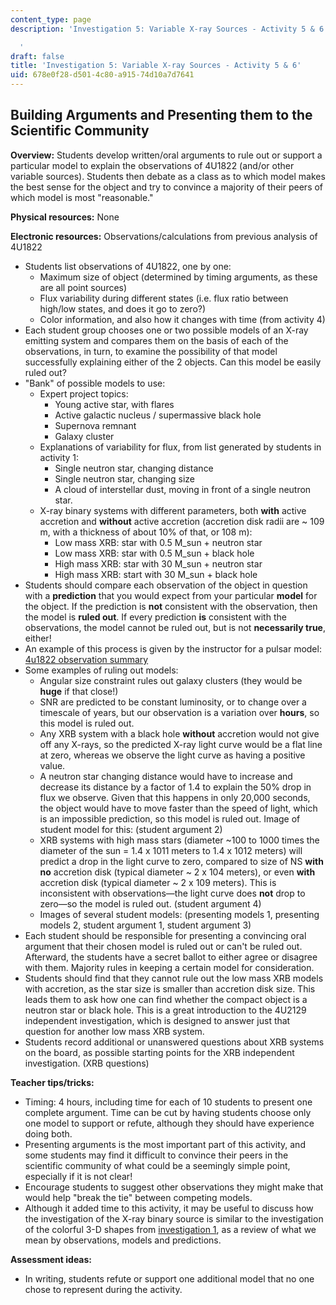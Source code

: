 ```yaml
---
content_type: page
description: 'Investigation 5: Variable X-ray Sources - Activity 5 & 6

  '
draft: false
title: 'Investigation 5: Variable X-ray Sources - Activity 5 & 6'
uid: 678e0f28-d501-4c80-a915-74d10a7d7641
---
```

## **Building Arguments and Presenting them to the Scientific Community**

**Overview:** Students develop written/oral arguments to rule out or support a particular model to explain the observations of 4U1822 (and/or other variable sources). Students then debate as a class as to which model makes the best sense for the object and try to convince a majority of their peers of which model is most "reasonable."

**Physical resources:** None

**Electronic resources:** Observations/calculations from previous analysis of 4U1822

- Students list observations of 4U1822, one by one: 
    - Maximum size of object (determined by timing arguments, as these are all point sources)
    - Flux variability during different states (i.e. flux ratio between high/low states, and does it go to zero?)
    - Color information, and also how it changes with time (from activity 4)
- Each student group chooses one or two possible models of an X-ray emitting system and compares them on the basis of each of the observations, in turn, to examine the possibility of that model successfully explaining either of the 2 objects. Can this model be easily ruled out?
- "Bank" of possible models to use: 
    - Expert project topics: 
        - Young active star, with flares
        - Active galactic nucleus / supermassive black hole
        - Supernova remnant
        - Galaxy cluster
    - Explanations of variability for flux, from list generated by students in activity 1: 
        - Single neutron star, changing distance
        - Single neutron star, changing size
        - A cloud of interstellar dust, moving in front of a single neutron star.
    - X-ray binary systems with different parameters, both **with** active accretion and **without** active accretion (accretion disk radii are ~ 109 m, with a thickness of about 10% of that, or 108 m): 
        - Low mass XRB: star with 0.5 M\_sun + neutron star
        - Low mass XRB: star with 0.5 M\_sun + black hole
        - High mass XRB: star with 30 M\_sun + neutron star
        - High mass XRB: start with 30 M\_sun + black hole
- Students should compare each observation of the object in question with a **prediction** that you would expect from your particular **model** for the object. If the prediction is **not** consistent with the observation, then the model is **ruled out**. If every prediction **is** consistent with the observations, the model cannot be ruled out, but is not **necessarily true**, either!
- An example of this process is given by the instructor for a pulsar model: [4u1822 observation summary](https://old.ocw.mit.edu/high-school/physics/chandra-astrophysics-institute/investigation-5-variable-x-ray-sources/image-gallery-5/MITHFH_chandra_inv5_obsumm.jpg)
- Some examples of ruling out models: 
    - Angular size constraint rules out galaxy clusters (they would be **huge** if that close!)
    - SNR are predicted to be constant luminosity, or to change over a timescale of years, but our observation is a variation over **hours**, so this model is ruled out.
    - Any XRB system with a black hole **without** accretion would not give off any X-rays, so the predicted X-ray light curve would be a flat line at zero, whereas we observe the light curve as having a positive value.
    - A neutron star changing distance would have to increase and decrease its distance by a factor of 1.4 to explain the 50% drop in flux we observe. Given that this happens in only 20,000 seconds, the object would have to move faster than the speed of light, which is an impossible prediction, so this model is ruled out. Image of student model for this: (student argument 2)
    - XRB systems with high mass stars (diameter ~100 to 1000 times the diameter of the sun = 1.4 x 1011 meters to 1.4 x 1012 meters) will predict a drop in the light curve to zero, compared to size of NS **with no** accretion disk (typical diameter ~ 2 x 104 meters), or even **with** accretion disk (typical diameter ~ 2 x 109 meters). This is inconsistent with observations—the light curve does **not** drop to zero—so the model is ruled out. (student argument 4)
    - Images of several student models: (presenting models 1, presenting models 2, student argument 1, student argument 3)
- Each student should be responsible for presenting a convincing oral argument that their chosen model is ruled out or can't be ruled out. Afterward, the students have a secret ballot to either agree or disagree with them. Majority rules in keeping a certain model for consideration.
- Students should find that they cannot rule out the low mass XRB models with accretion, as the star size is smaller than accretion disk size. This leads them to ask how one can find whether the compact object is a neutron star or black hole. This is a great introduction to the 4U2129 independent investigation, which is designed to answer just that question for another low mass XRB system.
- Students record additional or unanswered questions about XRB systems on the board, as possible starting points for the XRB independent investigation. (XRB questions)

**Teacher tips/tricks:**

- Timing: 4 hours, including time for each of 10 students to present one complete argument. Time can be cut by having students choose only one model to support or refute, although they should have experience doing both.
- Presenting arguments is the most important part of this activity, and some students may find it difficult to convince their peers in the scientific community of what could be a seemingly simple point, especially if it is not clear!
- Encourage students to suggest other observations they might make that would help "break the tie" between competing models.
- Although it added time to this activity, it may be useful to discuss how the investigation of the X-ray binary source is similar to the investigation of the colorful 3-D shapes from [investigation 1](https://old.ocw.mit.edu/high-school/physics/chandra-astrophysics-institute/investigation-1-size-and-distance), as a review of what we mean by observations, models and predictions.

**Assessment ideas:**

- In writing, students refute or support one additional model that no one chose to represent during the activity.
